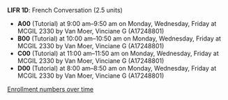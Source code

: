 **LIFR 1D**: French Conversation (2.5 units)

- **A00** (Tutorial) at 9:00 am–9:50 am on Monday, Wednesday, Friday at MCGIL 2330 by Van Moer, Vinciane G (A17248801)
- **B00** (Tutorial) at 10:00 am–10:50 am on Monday, Wednesday, Friday at MCGIL 2330 by Van Moer, Vinciane G (A17248801)
- **C00** (Tutorial) at 11:00 am–11:50 am on Monday, Wednesday, Friday at MCGIL 2330 by Van Moer, Vinciane G (A17248801)
- **D00** (Tutorial) at 8:00 am–8:50 am on Monday, Wednesday, Friday at MCGIL 2330 by Van Moer, Vinciane G (A17248801)

[Enrollment numbers over time](./LIFR1D.tsv)
